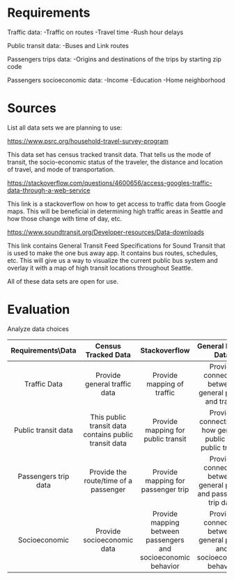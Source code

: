 # Requirements

Traffic data:
-Traffic on routes
-Travel time
-Rush hour delays


Public transit data:
-Buses and Link routes

Passengers trips data:
-Origins and destinations of the trips by starting zip code

Passengers socioeconomic data:
-Income
-Education
-Home neighborhood

# Sources
List all data sets we are planning to use:

https://www.psrc.org/household-travel-survey-program

This data set has census tracked transit data. That tells us the mode of
transit, the socio-economic status of the traveler, the distance and location of
travel, and mode of transportation.

https://stackoverflow.com/questions/4600656/access-googles-traffic-data-through-a-web-service

This link is a stackoverflow on how to get access to traffic data from Google
maps. This will be beneficial in determining high traffic areas in Seattle and
how those change with time of day, etc.

https://www.soundtransit.org/Developer-resources/Data-downloads

This link contains General Transit Feed Specifications for Sound Transit that
is used to make the one bus away app. It contains bus routes, schedules, etc.
This will give us a way to visualize the current public bus system and overlay
it with a map of high transit locations throughout Seattle.

All of these data sets are open for use.

# Evaluation
Analyze data choices

| Requirements\Data    | Census Tracked Data | Stackoverflow | General Public Data |
|:--------------------:|:-------------------:|:-------------:|:--------------------:|
| Traffic Data         | Provide general traffic data | Provide mapping of traffic | Provide connection between general public and traffic |
| Public transit data  | This public transit data contains public transit data | Provide mapping for public transit | Provide connection of how general public use public transit |
| Passengers trip data | Provide the route/time of a passenger | Provide mapping for passenger trip |Provide connection between general public and passenger trip data |
| Socioeconomic         | Provide socioeconomic data | Provide mapping between passengers and socioeconomic behavior | Provide connection between general public and socioeconomic behavior |
